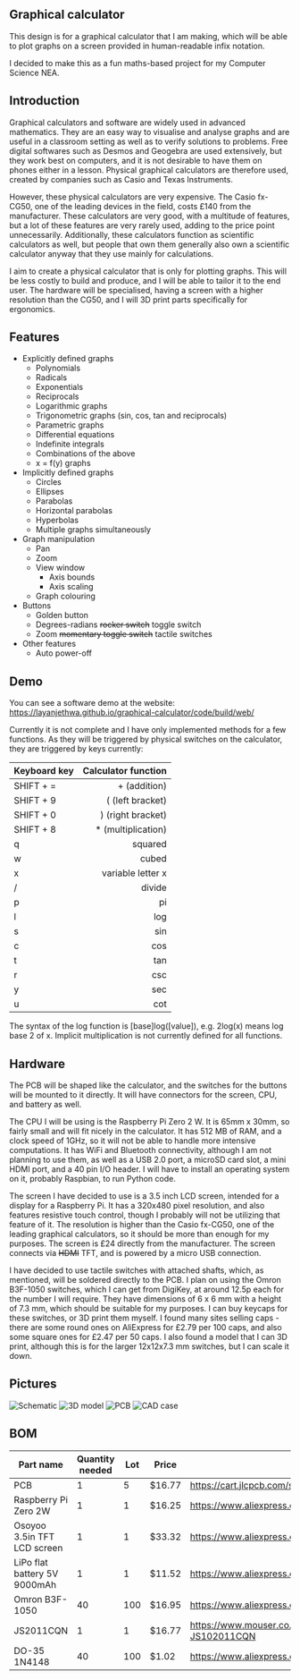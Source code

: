 ## Graphical calculator ##

This design is for a graphical calculator that I am making, which will be able to plot graphs on a screen provided in human-readable infix notation.

I decided to make this as a fun maths-based project for my Computer Science NEA.


## Introduction ##

Graphical calculators and software are widely used in advanced mathematics. They are an easy way to visualise and analyse graphs and are useful in a classroom setting as well as to verify solutions to problems. Free digital softwares such as Desmos and Geogebra are used extensively, but they work best on computers, and it is not desirable to have them on phones either in a lesson. Physical graphical calculators are therefore used, created by companies such as Casio and Texas Instruments.

However, these physical calculators are very expensive. The Casio fx-CG50, one of the leading devices in the field, costs £140 from the manufacturer. These calculators are very good, with a multitude of features, but a lot of these features are very rarely used, adding to the price point unnecessarily. Additionally, these calculators function as scientific calculators as well, but people that own them generally also own a scientific calculator anyway that they use mainly for calculations.

I aim to create a physical calculator that is only for plotting graphs. This will be less costly to build and produce, and I will be able to tailor it to the end user. The hardware will be specialised, having a screen with a higher resolution than the CG50, and I will 3D print parts specifically for ergonomics.


## Features ##

- Explicitly defined graphs
    - Polynomials
    - Radicals
    - Exponentials
    - Reciprocals
    - Logarithmic graphs
    - Trigonometric graphs (sin, cos, tan and reciprocals)
    - Parametric graphs
    - Differential equations
    - Indefinite integrals
    - Combinations of the above
    - x = f(y) graphs
- Implicitly defined graphs
    - Circles
    - Ellipses
    - Parabolas
    - Horizontal parabolas
    - Hyperbolas
    - Multiple graphs simultaneously
- Graph manipulation
    - Pan
    - Zoom
    - View window
        - Axis bounds
        - Axis scaling
    - Graph colouring
- Buttons
    - Golden button
    - Degrees-radians ~~rocker switch~~ toggle switch
    - Zoom ~~momentary toggle switch~~ tactile switches
- Other features
    - Auto power-off


## Demo ##

You can see a software demo at the website: https://layanjethwa.github.io/graphical-calculator/code/build/web/

Currently it is not complete and I have only implemented methods for a few functions. As they will be triggered by physical switches on the calculator, they are triggered by keys currently:

| Keyboard key |  Calculator function  |
|:-----|------:|
| SHIFT + =  | + (addition) |
| SHIFT + 9   |  ( (left bracket)  |
| SHIFT + 0   | ) (right bracket) |
| SHIFT + 8   | * (multiplication) |
| q   | squared |
| w   | cubed |
| x   | variable letter x |
| /   | divide |
| p   | pi |
| l   | log |
| s   | sin |
| c   | cos |
| t   | tan |
| r   | csc |
| y   | sec |
| u   | cot |

The syntax of the log function is [base]log([value]), e.g. 2log(x) means log base 2 of x. Implicit multiplication is not currently defined for all functions.


## Hardware ##

The PCB will be shaped like the calculator, and the switches for the buttons will be mounted to it directly. It will have connectors for the screen, CPU, and battery as well. 

The CPU I will be using is the Raspberry Pi Zero 2 W. It is 65mm x 30mm, so fairly small and will fit nicely in the calculator. It has 512 MB of RAM, and a clock speed of 1GHz, so it will not be able to handle more intensive computations. It has WiFi and Bluetooth connectivity, although I am not planning to use them, as well as a USB 2.0 port, a microSD card slot, a mini HDMI port, and a 40 pin I/O header. I will have to install an operating system on it, probably Raspbian, to run Python code.

The screen I have decided to use is a 3.5 inch LCD screen, intended for a display for a Raspberry Pi. It has a 320x480 pixel resolution, and also features resistive touch control, though I probably will not be utilizing that feature of it. The resolution is higher than the Casio fx-CG50, one of the leading graphical calculators, so it should be more than enough for my purposes. The screen is £24 directly from the manufacturer. The screen connects via ~~HDMI~~ TFT, and is powered by a micro USB connection.

I have decided to use tactile switches with attached shafts, which, as mentioned, will be soldered directly to the PCB. I plan on using the Omron B3F-1050 switches, which I can get from DigiKey, at around 12.5p each for the number I will require. They have dimensions of 6 x 6 mm with a height of 7.3 mm, which should be suitable for my purposes. I can buy keycaps for these switches, or 3D print them myself. I found many sites selling caps - there are some round ones on AliExpress for £2.79 per 100 caps, and also some square ones for £2.47 per 50 caps. I also found a model that I can 3D print, although this is for the larger 12x12x7.3 mm switches, but I can scale it down.


## Pictures ##

![Schematic](https://github.com/LayanJethwa/graphical-calculator/blob/main/images/schematic.png)
![3D model](https://github.com/LayanJethwa/graphical-calculator/blob/main/images/3d-model.png)
![PCB](https://github.com/LayanJethwa/graphical-calculator/blob/main/images/pcb.png)
![CAD case](https://github.com/LayanJethwa/graphical-calculator/blob/main/images/render.png)

## BOM ##

|Part name|Quantity needed|Lot|Price|Link|
|-|-|-|-|-|
|PCB|1|5|$16.77|https://cart.jlcpcb.com/shopcart/cart/	|
|Raspberry Pi Zero 2W|1|1|$16.25|https://www.aliexpress.com/item/1005008147614202.html|
|Osoyoo 3.5in TFT LCD screen|1|1|$33.32|https://www.aliexpress.com/i/1005006494047405.html	|
|LiPo flat battery 5V 9000mAh|1|1|$11.52|https://www.aliexpress.com/item/1005005621203243.html|
|Omron B3F-1050|40|100|$16.95|https://www.aliexpress.com/item/4000012348941.html|
|JS2011CQN|1|1|$16.77|https://www.mouser.co.uk/ProductDetail/611-JS102011CQN|
|DO-35 1N4148|40|100|$1.02|https://www.aliexpress.com/item/1005004103990376.html|